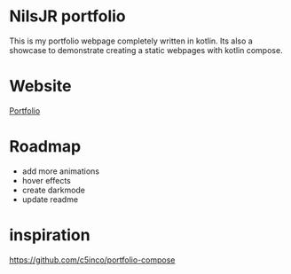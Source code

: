 # NilsJR portfolio

This is my portfolio webpage completely written in kotlin. Its also a showcase to demonstrate creating a static webpages
with kotlin compose.

# Website
[Portfolio](https://nilsjr.github.io/)

# Roadmap
- add more animations
- hover effects
- create darkmode
- update readme

# inspiration

https://github.com/c5inco/portfolio-compose